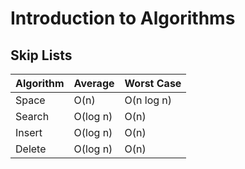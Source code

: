 # Introduction to Algorithms

## Skip Lists
| Algorithm    | Average  | Worst Case     |
| -------------|----------| ---------------|
| Space        | O(n)     | O(n log n)     |
| Search       | O(log n) | O(n)           |
| Insert       | O(log n) | O(n)           |
| Delete       | O(log n) | O(n)           |
